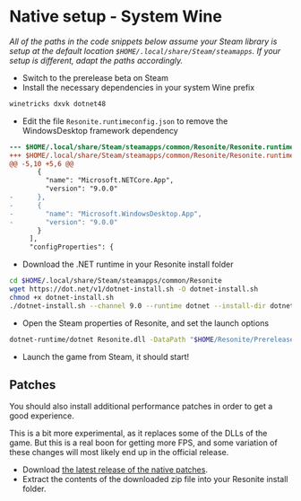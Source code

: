 # Native setup - System Wine

_All of the paths in the code snippets below assume your Steam library is setup at the default location `$HOME/.local/share/Steam/steamapps`. If your setup is different, adapt the paths accordingly._

- Switch to the prerelease beta on Steam
- Install the necessary dependencies in your system Wine prefix
```sh
winetricks dxvk dotnet48
```
- Edit the file `Resonite.runtimeconfig.json` to remove the WindowsDesktop framework dependency
```patch
--- $HOME/.local/share/Steam/steamapps/common/Resonite/Resonite.runtimeconfig.json	2025-07-16 09:44:51.509893740 +0200
+++ $HOME/.local/share/Steam/steamapps/common/Resonite/Resonite.runtimeconfig.json	2025-07-16 12:34:45.303342913 +0200
@@ -5,10 +5,6 @@
       {
         "name": "Microsoft.NETCore.App",
         "version": "9.0.0"
-      },
-      {
-        "name": "Microsoft.WindowsDesktop.App",
-        "version": "9.0.0"
       }
     ],
     "configProperties": {
```
- Download the .NET runtime in your Resonite install folder
```sh
cd $HOME/.local/share/Steam/steamapps/common/Resonite
wget https://dot.net/v1/dotnet-install.sh -O dotnet-install.sh
chmod +x dotnet-install.sh
./dotnet-install.sh --channel 9.0 --runtime dotnet --install-dir dotnet-runtime
```
- Open the Steam properties of Resonite, and set the launch options
```sh
dotnet-runtime/dotnet Resonite.dll -DataPath "$HOME/Resonite/Prerelease/Data" -CachePath "$HOME/Resonite/Prerelease/Cache" > "Logs/$(hostname) - linux-dotnet - $(date +"%F %H_%M_%S").log" 2>&1 # %command%
```
- Launch the game from Steam, it should start!

## Patches

You should also install additional performance patches in order to get a good experience.

This is a bit more experimental, as it replaces some of the DLLs of the game.
But this is a real boon for getting more FPS, and some variation of these changes will most likely end up in the official release. 

- Download [the latest release of the native patches](https://github.com/Baplar/ResoniteLinuxSplitteningPatches/releases/download/v0.1.6/NativeWinePatches.zip).
- Extract the contents of the downloaded zip file into your Resonite install folder.
